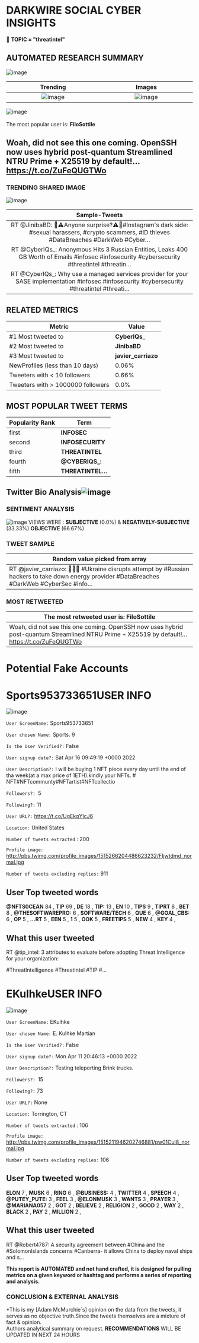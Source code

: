 # DARKWIRE SOCIAL CYBER INSIGHTS 
&#x1F34E; **TOPIC = "threatintel"**

## AUTOMATED RESEARCH SUMMARY
  ![image](darkLogo.png)   

|  Trending  |   Images | 
:-------------------------:|:-------------------------:
|  ![image](assets/threatintel/imageFile1.jpg)     <img width=200/> | ![image](assets/threatintel/imageFile2.jpg) <img width=200/> |   
 
 
![image](assets/threatintel/TWEETS.png)
<br></br>
The most popular user is: **FiloSottile**  
 

## Woah, did not see this one coming. OpenSSH now uses hybrid post-quantum Streamlined NTRU Prime + X25519 by default!… https://t.co/ZuFeQUGTWo 

  




### TRENDING SHARED IMAGE

![image](assets/threatintel/twitterPostedImage.png)



|                **Sample-Tweets**        |
| :-------------: |
| RT @JinibaBD: 🚨⚠️Anyone surprise?⚠️🚨#Instagram's dark side: #sexual harassers, #crypto scammers, #ID thieves #DataBreaches #DarkWeb #Cyber… |
| RT @CyberIQs_: Anonymous Hits 3 Russian Entities, Leaks 400 GB Worth of Emails #infosec #infosecurity #cybersecurity #threatintel #threatin… |
| RT @CyberIQs_: Why use a managed services provider for your SASE implementation #infosec #infosecurity #cybersecurity #threatintel #threati… |

## RELATED METRICS<br>
| Metric | Value |
| ------------- | ------------- |
| #1 Most tweeted to  | **CyberIQs_** |
| #2 Most tweeted to  | **JinibaBD** |
| #3 Most tweeted to  | **javier_carriazo** |
| NewProfiles (less than 10 days) | 0.06%  |
| Tweeters with < 10 followers  | 0.66%|
| Tweeters with > 1000000 followers  | 0.0%  |



## MOST POPULAR TWEET TERMS 


| Popularity Rank  | Term |
| ------------- | ------------- |
| first  | **INFOSEC**  |
| second  | **INFOSECURITY**  |
| third  | **THREATINTEL** |
| fourth  | **@CYBERIQS_:**  |
| fifth  | **THREATINTEL…**  |


## Twitter Bio Analysis![image](assets/threatintel/BIO.png)
### SENTIMENT ANALYSIS
![image](assets/threatintel/sentiment.png)
VIEWS WERE : **SUBJECTIVE**  (0.0%) & **NEGATIVELY-SUBJECTIVE** (33.33%) **OBJECTIVE** (66.67%)

### TWEET SAMPLE 
| Random value picked from array |
| ------------- |
|RT @javier_carriazo: 👋👏👋 #Ukraine disrupts attempt by #Russian hackers to take down energy provider #DataBreaches #DarkWeb #CyberSec #info… |

### MOST RETWEETED 

| The most retweeted user is: **FiloSottile**  |
| ------------- |
| Woah, did not see this one coming. OpenSSH now uses hybrid post-quantum Streamlined NTRU Prime + X25519 by default!… https://t.co/ZuFeQUGTWo |

# Potential Fake Accounts
 
# Sports953733651USER INFO
![image](http://pbs.twimg.com/profile_images/1515266204486623232/FIjwtdmd_normal.jpg)
 
`User ScreenName:` Sports953733651 
 
`User chosen Name:` Sports. 9 
 
`Is the User Verified?:` False 
 
`User signup date?:` Sat Apr 16 09:49:19 +0000 2022 
 
`User Description?:` I will be buying 1 NFT piece every day until tha end of tha week(at a max price of 1ETH).kindly your NFTs. # NFT#NFTcommunty#NFTartist#NFTcollectio 
 
`Followers?: `5 
 
`Following?:` 11 
 
`User URL?:` https://t.co/UgEkqYIcJ6 
 
`Location:` United States 
 
`Number of tweets extracted`  : 200 
 
`Profile image:` http://pbs.twimg.com/profile_images/1515266204486623232/FIjwtdmd_normal.jpg 
 
`Number of tweets excluding replies:` 911 
 

 

 
## User Top tweeted words 
 
**@NFTS0CEAN** 84 , **TIP** 69 , **DE** 18 , **TIP:** 13 , **EN** 10 , **TIPS** 9 , **TIPRT** 8 , **BET** 8 , **@THESOFTWAREPRO:** 6 , **SOFTWARE/TECH** 6 , **QUE** 6 , **@GOAL_CBS:** 6 , **OP** 5 , **…RT** 5 , **EEN** 5 , **1** 5 , **OOK** 5 , **FREETIPS** 5 , **NEW** 4 , **KEY** 4 , 
 
## What this user tweeted
 
RT @tip_intel: 3 attributes to evaluate before adopting Threat Intelligence for your organization:

#ThreatIntelligence #ThreatIntel #TIP #…
 
# EKulhkeUSER INFO
![image](http://pbs.twimg.com/profile_images/1515211946202746881/pw01Cul8_normal.jpg)
 
`User ScreenName:` EKulhke 
 
`User chosen Name:` E. Kulhke Martian 
 
`Is the User Verified?:` False 
 
`User signup date?:` Mon Apr 11 20:46:13 +0000 2022 
 
`User Description?:` Testing teleporting Brink trucks. 
 
`Followers?: `15 
 
`Following?:` 73 
 
`User URL?:` None 
 
`Location:` Torrington, CT 
 
`Number of tweets extracted`  : 106 
 
`Profile image:` http://pbs.twimg.com/profile_images/1515211946202746881/pw01Cul8_normal.jpg 
 
`Number of tweets excluding replies:` 106 
 

 

 
## User Top tweeted words 
 
**ELON** 7 , **MUSK** 6 , **RING** 6 , **@BUSINESS:** 4 , **TWITTER** 4 , **SPEECH** 4 , **@PUTEY_PUTE:** 3 , **FEEL** 3 , **@ELONMUSK** 3 , **WANTS** 3 , **PRAYER** 3 , **@MARIANA057** 2 , **GOT** 2 , **BELIEVE** 2 , **RELIGION** 2 , **GOOD** 2 , **WAY** 2 , **BLACK** 2 , **PAY** 2 , **MILLION** 2 , 
 
## What this user tweeted
 
RT @Robert4787: A security agreement between #China and the #SolomonIslands concerns #Canberra- it allows China to deploy naval ships and s…
 

<b> This report is AUTOMATED and not hand crafted, it is designed for pulling metrics on a given keyword or hashtag and performs a series of reporting and analysis.</b>  
### CONCLUSION & EXTERNAL ANALYSIS

*This is my [Adam McMurchie`s] opinion on the data from the tweets, it serves as no objective truth.Since the tweets themselves are a mixture of fact & opinion.<br>
Authors analytical summary on request.
**RECOMMENDATIONS** WILL BE UPDATED IN NEXT  24 HOURS <br>